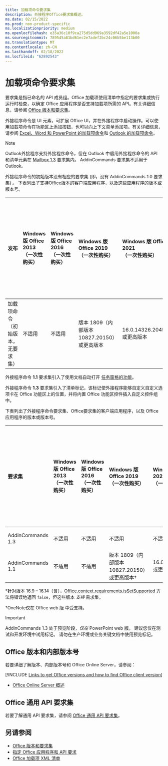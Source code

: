 ```yaml
---
title: 加载项命令要求集
description: 外接程序Office要求集概述。
ms.date: 02/15/2022
ms.prod: non-product-specific
ms.localizationpriority: medium
ms.openlocfilehash: e35a36c10f9ca275d5dd969a3592df42a5e1000a
ms.sourcegitcommit: 789545a81bd61ec2e7adef2bc24c06b5be113b00
ms.translationtype: MT
ms.contentlocale: zh-CN
ms.lasthandoff: 02/18/2022
ms.locfileid: "62892543"
---
```

# <a name="add-in-commands-requirement-sets"></a>加载项命令要求集

要求集是指已命名的 API 成员组。Office 加载项使用清单中指定的要求集或执行运行时检查，以确定 Office 应用程序是否支持加载项所需的 API。有关详细信息，请参阅 [Office 版本和要求集](../../develop/office-versions-and-requirement-sets.md)。

外接程序命令是 UI 元素，可扩展 Office UI，并在外接程序中启动操作。可以使用加载项命令在功能区上添加按钮，也可以向上下文菜单添加项。有关详细信息，请参阅 [Excel、Word 和 PowerPoint 的加载项命令](../../design/add-in-commands.md)和 [Outlook 的加载项命令](../../outlook/add-in-commands-for-outlook.md)。

> [!NOTE]
> Outlook外接程序支持外接程序命令，但在 Outlook 中启用外接程序命令的 API 和清单元素在 [Mailbox 1.3](../objectmodel/requirement-set-1.3/outlook-requirement-set-1.3.md) 要求集内。 AddinCommands 要求集不适用于Outlook。

外接程序命令的初始版本没有相应的要求集 (即，没有 AddinCommands 1.0 要求集) 。 下表列出了支持Office版本的客户端应用程序，以及这些应用程序的版本或版本号。  

| 发布   |  Windows 版 Office 2013<br>（一次性购买） | Windows 版 Office 2016<br>（一次性购买） | Windows 版 Office 2019<br>（一次性购买） | Windows 版 Office 2021<br>（一次性购买） | Windows 版 Office<br> (订阅)    |  iPad 版 Office<br> (订阅)   |  Mac 版 Office<br> (两个订阅<br> 和一次购买 Office Mac 2019 及更高版本)    | Office 网页版  |
|:-----|:-----|:-----|:-----|:-----|:-----|:-----|:-----|:-----|
| 加载项命令（初始版本，无要求集） | 不适用 | 不适用 | 版本 1809（内部版本 10827.20150）或更高版本| 16.0.14326.20454 或更高版本 |版本 1603（内部版本 6769.0000）或更高版本 | 不适用 | 15.33 或更高版本| 2016 年 1 月 |

外接程序命令 **1.1** 要求集引入了使用文档自动打开 [任务窗格的功能](../../develop/automatically-open-a-task-pane-with-a-document.md)。

外接程序命令 **1.3** 要求集引入了清单标记，该标记使外接程序能够自定义自定义选项卡在 Office 功能区上的位置，并将内置 Office 功能区控件插入自定义控件组中。

下表列出了外接程序命令要求集、Office要求集的客户端应用程序，以及 Office 应用程序的版本或版本号。

|  要求集  |  Windows 版 Office 2013<br>（一次性购买） | Windows 版 Office 2016<br>（一次性购买） | Windows 版 Office 2019<br>（一次性购买） |  Windows 版 Office 2021<br>（一次性购买） | Windows 版 Office<br> (订阅)    |  iPad 版 Office<br> (订阅)   |  Mac 版 Office<br> (两个订阅<br> 和一次购买 Office Mac 2019 及更高版本)    | Office 网页版  |  
|:-----|:-----|:-----|:-----|:-----|:-----|:-----|:-----|:-----|
| AddinCommands 1.3  | 不适用 | 不适用 | 不适用 | 不适用 | 不支持 | 不适用 | 不支持 | 2020 年 11 月 |
| AddinCommands 1.1  | 不适用 | 不适用  | 版本 1809（内部版本 10827.20150）或更高版本&dagger; | 16.0.14326.20454 或更高版本&dagger; | 版本 1705（内部版本 8121.1000）或更高版本&dagger; | 不适用 | 15.34 或更高版本&dagger;\*| 2017 年 5 月 |

\*针对版本 16.9 &ndash; 16.14（含），[Office.context.requirements.isSetSupported](/javascript/api/office/office.requirementsetsupport#office-office-requirementsetsupport-issetsupported-member(1)) 方法将错误地返回 `false`，但这些版本 *支持* 需求集。

&dagger;OneNote仅在 Office web 版 中受支持。

> [!IMPORTANT]
> AddinCommands 1.3 处于预览阶段，*仅在* PowerPoint web 版。 建议您仅在测试和开发环境中试用标记。 请勿在生产环境或业务关键文档中使用预览标记。

## <a name="office-versions-and-build-numbers"></a>Office 版本和内部版本号

若要详细了解版本、内部版本号和 Office Online Server，请参阅：

[!INCLUDE [Links to get Office versions and how to find Office client version](../../includes/links-get-office-versions-builds.md)]
- [Office Online Server 概述](/officeonlineserver/office-online-server-overview)

## <a name="office-common-api-requirement-sets"></a>Office 通用 API 要求集

若要了解通用 API 要求集，请参阅 [Office 通用 API 要求集](office-add-in-requirement-sets.md)。

## <a name="see-also"></a>另请参阅

- [Office 版本和要求集](../../develop/office-versions-and-requirement-sets.md)
- [指定 Office 应用程序和 API 要求](../../develop/specify-office-hosts-and-api-requirements.md)
- [Office 加载项 XML 清单](../../develop/add-in-manifests.md)
